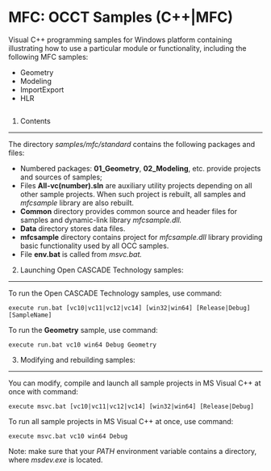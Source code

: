 <h1><a id="samples_mfc_standard" class="anchor">MFC: OCCT Samples (C++|MFC)</a></h1>

Visual C++ programming samples for Windows platform containing illustrating how to use a particular module or functionality, including the following MFC samples:

  * Geometry
  * Modeling
  * ImportExport
  * HLR

<img src="image/samples_mvc.png" alt="">

1. Contents 
-----------------------

The directory <i> samples/mfc/standard </i> contains the following packages and files:

* Numbered packages: **01_Geometry**, **02_Modeling**, etc. provide projects and sources of samples;
* Files **All-vc(number).sln** are auxiliary utility projects depending on all other sample
projects. When such project is rebuilt, all samples and *mfcsample* library are also rebuilt.
* **Common** directory provides common source and header files for samples and dynamic-link library *mfcsample.dll.*
* **Data** directory stores data files.
* **mfcsample** directory contains project for *mfcsample.dll* library providing basic functionality used by all OCC samples. 
* File **env.bat** is called from *msvc.bat.*


2. Launching Open CASCADE Technology samples:
---------------------------------

To run the Open CASCADE Technology samples, use command:

~~~~
execute run.bat [vc10|vc11|vc12|vc14] [win32|win64] [Release|Debug] [SampleName]
~~~~

To run the **Geometry** sample, use command:

~~~~
execute run.bat vc10 win64 Debug Geometry
~~~~


3. Modifying and rebuilding samples:
--------------------------------------------

You can modify, compile and launch all sample projects in MS Visual C++ at once with command:

~~~~  
execute msvc.bat [vc10|vc11|vc12|vc14] [win32|win64] [Release|Debug]
~~~~

To run all sample projects in MS Visual C++ at once, use command: 

~~~~
execute msvc.bat vc10 win64 Debug
~~~~

Note: make sure that your *PATH* environment variable contains a directory, where *msdev.exe* is located.
